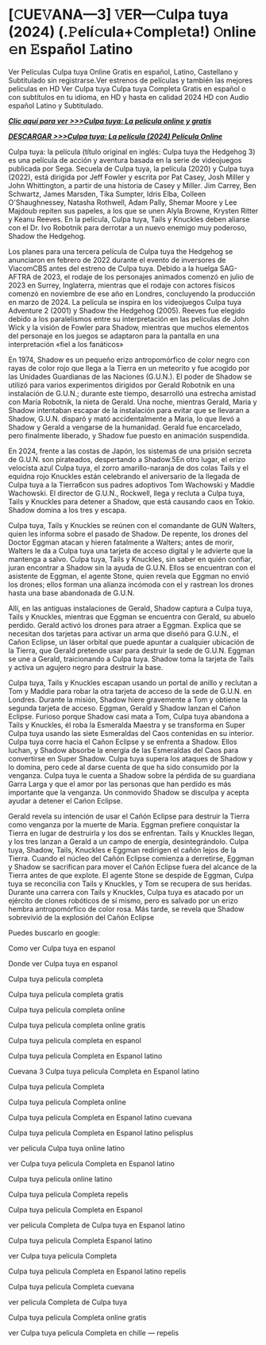 # [𝙲UE𝚅ANA—3] 𝚅ER—𝙲ulpa tuya (2024) (.𝙿elí𝚌ula+𝙲ompl𝚎ta!) 𝙾nline 𝚎n 𝙴spañol 𝙻atino

Ver Películas Culpa tuya Online Gratis en español, Latino, Castellano y Subtitulado sin registrarse.Ver estrenos de películas y también las mejores películas en HD Ver Culpa tuya Culpa tuya Completa Gratis en español o con subtítulos en tu idioma, en HD y hasta en calidad 2024 HD con Audio español Latino y Subtitulado.

*<a href="https://sixmedia.online/es/movie/1156593/culpa-tuya.git">**Clic aquí para ver >>>Culpa tuya: La película online y gratis**</a>*

*<a href="https://sixmedia.online/es/movie/1156593/culpa-tuya.git">**DESCARGAR >>>Culpa tuya: La película (2024) Película Online**</a>*

Culpa tuya: la película (título original en inglés: Culpa tuya the Hedgehog 3) es una película de acción y aventura basada en la serie de videojuegos publicada por Sega. Secuela de Culpa tuya, la película (2020) y Culpa tuya (2022), está dirigida por Jeff Fowler y escrita por Pat Casey, Josh Miller y John Whittington, a partir de una historia de Casey y Miller. Jim Carrey, Ben Schwartz, James Marsden, Tika Sumpter, Idris Elba, Colleen O'Shaughnessey, Natasha Rothwell, Adam Pally, Shemar Moore y Lee Majdoub repiten sus papeles, a los que se unen Alyla Browne, Krysten Ritter y Keanu Reeves. En la película, Culpa tuya, Tails y Knuckles deben aliarse con el Dr. Ivo Robotnik para derrotar a un nuevo enemigo muy poderoso, Shadow the Hedgehog.

Los planes para una tercera película de Culpa tuya the Hedgehog se anunciaron en febrero de 2022 durante el evento de inversores de ViacomCBS antes del estreno de Culpa tuya. Debido a la huelga SAG-AFTRA de 2023, el rodaje de los personajes animados comenzó en julio de 2023 en Surrey, Inglaterra, mientras que el rodaje con actores físicos comenzó en noviembre de ese año en Londres, concluyendo la producción en marzo de 2024. La película se inspira en los videojuegos Culpa tuya Adventure 2 (2001) y Shadow the Hedgehog (2005). Reeves fue elegido debido a los paralelismos entre su interpretación en las películas de John Wick y la visión de Fowler para Shadow, mientras que muchos elementos del personaje en los juegos se adaptaron para la pantalla en una interpretación «fiel a los fanáticos»

En 1974, Shadow es un pequeño erizo antropomórfico de color negro con rayas de color rojo que llega a la Tierra en un meteorito y fue acogido por las Unidades Guardianas de las Naciones (G.U.N.). El poder de Shadow se utilizó para varios experimentos dirigidos por Gerald Robotnik en una instalación de G.U.N.; durante este tiempo, desarrolló una estrecha amistad con María Robotnik, la nieta de Gerald. Una noche, mientras Gerald, Maria y Shadow intentaban escapar de la instalación para evitar que se llevaran a Shadow, G.U.N. disparó y mató accidentalmente a Maria, lo que llevó a Shadow y Gerald a vengarse de la humanidad. Gerald fue encarcelado, pero finalmente liberado, y Shadow fue puesto en animación suspendida.

En 2024, frente a las costas de Japón, los sistemas de una prisión secreta de G.U.N. son pirateados, despertando a Shadow.5​En otro lugar, el erizo velocista azul Culpa tuya, el zorro amarillo-naranja de dos colas Tails y el equidna rojo Knuckles están celebrando el aniversario de la llegada de Culpa tuya a la Tierra6​con sus padres adoptivos Tom Wachowski y Maddie Wachowski. El director de G.U.N., Rockwell, llega y recluta a Culpa tuya, Tails y Knuckles para detener a Shadow, que está causando caos en Tokio. Shadow domina a los tres y escapa.

Culpa tuya, Tails y Knuckles se reúnen con el comandante de GUN Walters, quien les informa sobre el pasado de Shadow. De repente, los drones del Doctor Eggman atacan y hieren fatalmente a Walters; antes de morir, Walters le da a Culpa tuya una tarjeta de acceso digital y le advierte que la mantenga a salvo. Culpa tuya, Tails y Knuckles, sin saber en quién confiar, juran encontrar a Shadow sin la ayuda de G.U.N. Ellos se encuentran con el asistente de Eggman, el agente Stone, quien revela que Eggman no envió los drones; ellos forman una alianza incómoda con el y rastrean los drones hasta una base abandonada de G.U.N.

Allí, en las antiguas instalaciones de Gerald, Shadow captura a Culpa tuya, Tails y Knuckles, mientras que Eggman se encuentra con Gerald, su abuelo perdido. Gerald activó los drones para atraer a Eggman. Explica que se necesitan dos tarjetas para activar un arma que diseñó para G.U.N., el Cañon Eclipse, un láser orbital que puede apuntar a cualquier ubicación de la Tierra, que Gerald pretende usar para destruir la sede de G.U.N. Eggman se une a Gerald, traicionando a Culpa tuya. Shadow toma la tarjeta de Tails y activa un agujero negro para destruir la base.

Culpa tuya, Tails y Knuckles escapan usando un portal de anillo y reclutan a Tom y Maddie para robar la otra tarjeta de acceso de la sede de G.U.N. en Londres. Durante la misión, Shadow hiere gravemente a Tom y obtiene la segunda tarjeta de acceso. Eggman, Gerald y Shadow lanzan el Cañon Eclipse. Furioso porque Shadow casi mata a Tom, Culpa tuya abandona a Tails y Knuckles, él roba la Esmeralda Maestra y se transforma en Super Culpa tuya usando las siete Esmeraldas del Caos contenidas en su interior. Culpa tuya corre hacia el Cañon Eclipse y se enfrenta a Shadow. Ellos luchan, y Shadow absorbe la energía de las Esmeraldas del Caos para convertirse en Super Shadow. Culpa tuya supera los ataques de Shadow y lo domina, pero cede al darse cuenta de que ha sido consumido por la venganza. Culpa tuya le cuenta a Shadow sobre la pérdida de su guardiana Garra Larga y que el amor por las personas que han perdido es más importante que la venganza. Un conmovido Shadow se disculpa y acepta ayudar a detener el Cańon Eclipse.

Gerald revela su intención de usar el Cañón Eclipse para destruir la Tierra como venganza por la muerte de Maria. Eggman prefiere conquistar la Tierra en lugar de destruirla y los dos se enfrentan. Tails y Knuckles llegan, y los tres lanzan a Gerald a un campo de energía, desintegrándolo. Culpa tuya, Shadow, Tails, Knuckles e Eggman redirigen el cañón lejos de la Tierra. Cuando el núcleo del Cañón Eclipse comienza a derretirse, Eggman y Shadow se sacrifican para mover el Cañón Eclipse fuera del alcance de la Tierra antes de que explote. El agente Stone se despide de Eggman, Culpa tuya se reconcilia con Tails y Knuckles, y Tom se recupera de sus heridas. Durante una carrera con Tails y Knuckles, Culpa tuya es atacado por un ejército de clones robóticos de sí mismo, pero es salvado por un erizo hembra antropomórfico de color rosa. Más tarde, se revela que Shadow sobrevivió de la explosión del Cañón Eclipse

Puedes buscarlo en google:

Como ver Culpa tuya en espanol

Donde ver Culpa tuya en espanol

Culpa tuya pelicula completa

Culpa tuya pelicula completa gratis

Culpa tuya pelicula completa online

Culpa tuya pelicula completa online gratis

Culpa tuya pelicula completa en espanol

Culpa tuya pelicula Completa en Espanol latino

Cuevana 3 Culpa tuya pelicula Completa en Espanol latino

Culpa tuya pelicula Completa

Culpa tuya pelicula Completa online

Culpa tuya pelicula Completa en Espanol latino cuevana

Culpa tuya pelicula Completa en Espanol latino pelisplus

ver pelicula Culpa tuya online latino

ver Culpa tuya pelicula Completa en Espanol latino

Culpa tuya pelicula online latino

Culpa tuya pelicula Completa repelis

Culpa tuya pelicula Completa en Espanol

ver pelicula Completa de Culpa tuya en Espanol latino

Culpa tuya pelicula Completa Espanol latino

ver Culpa tuya pelicula Completa

Culpa tuya pelicula Completa en Espanol latino repelis

Culpa tuya pelicula Completa cuevana

ver pelicula Completa de Culpa tuya

Culpa tuya pelicula Completa online gratis

ver Culpa tuya pelicula Completa en chille — repelis
